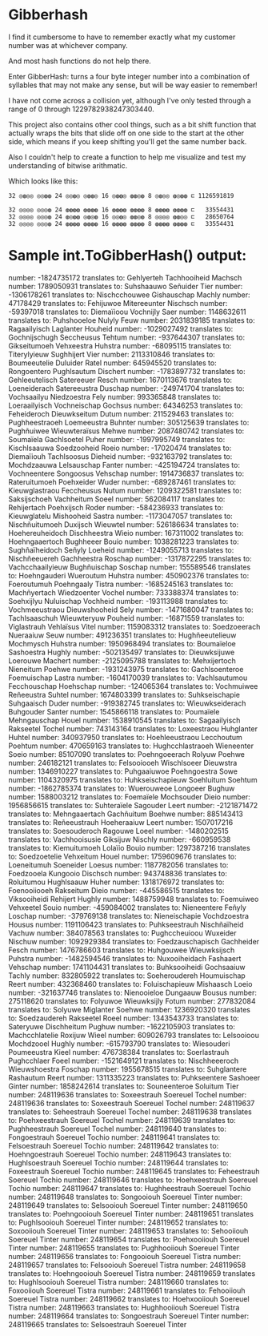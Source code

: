 # Gibberhash


I find it cumbersome to have to remember exactly what my customer number was at whichever company.

And most hash functions do not help there.

Enter GibberHash: turns a four byte integer number into a combination of syllables that may not make any sense, 
but will be way easier to remember!

I have not come across a collision yet, although I've only tested through a range of 0 through 1229782938247303440.


This project also contains other cool things, such as a bit shift function that actually wraps the bits that 
slide off on one side to the start at the other side, which means if you keep shifting you'll get the same number back.

Also I couldn't help to create a function to help me visualize and test my understanding of bitwise arithmatic.

Which looks like this:

    32 ◎◍◎◎ ◎◎◍◍ 24 ◎◎◍◎ ◎◍◍◎ 16 ◎◍◍◎ ◍◍◎◍ 8 ◎◍◎◎ ◍◎◍◍ ⊏ 1126591819
    
    32 ◎◎◎◎ ◎◎◎◍ 24 ◍◍◍◍ ◍◍◍◍ 16 ◍◍◍◍ ◍◍◍◍ 8 ◍◍◍◍ ◍◍◍◍ ⊏   33554431
    32 ◎◎◎◎ ◎◎◎◍ 24 ◍◎◍◍ ◎◍◎◍ 16 ◎◎◍◎ ◍◍◎◍ 8 ◎◎◎◎ ◍◍◎◎ ⊏   28650764
    32 ◎◎◎◎ ◎◎◎◍ 24 ◍◍◍◍ ◍◍◍◍ 16 ◍◍◍◍ ◍◍◍◍ 8 ◍◍◍◍ ◍◍◍◍ ⊏   33554431


Sample int.ToGibberHash() output:
=================================

number: -1824735172 	 translates to: Gehlyerteh Tachhooiheid Machsch
number: 1789050931 	   translates to: Suhshaauwo Señuider Tier
number: -1306178261 	 translates to: Nischcchouwee Gishauschap Machly
number: 47178429 	     translates to: Fehijuwoe Mitereeunter Nischsch
number: -59397018 	  translates to: Diemaïioou Vochnijly Saer
number: 1148632611 	  translates to: Puhshooeloe Nulyly Feuw
number: 2031839185 	  translates to: Ragaailyisch Laglanter Houheid
number: -1029027492  	 translates to: Gochnijschugh Seccheusus Tehtum
number: -937644307 	 translates to: Gikseitumoeh Vehxeestra Huhstra
number: -68095115 	 translates to: Titerylyieuw Sughhijert Vier
number: 2113310846 	 translates to: Boumeeutelie Duluider Ratel
number: 645945520 	 translates to: Rongoentero Pughlsautum Dischert
number: -1783897732 	 translates to: Gehleeutelisch Satereeuer Resch
number: 1670113676 	 translates to: Loeneiderach Satereeustra Duschap
number: -249741704 	 translates to: Vochsaailyu Niedzoestra Fely
number: 993365848 	 translates to: Loeraailyisch Vochneischap Gochsus
number: 64346253 	 translates to: Feheideroch Dieuwkseitum Dutum
number: 211529463 	 translates to: Pughheestraoeh Loemeeustra Buhnter
number: 305125639 	 translates to: Pughñuiwee Wieuwteraïsus Mehwe
number: 2087480742 	 translates to: Soumaïela Gachlsoetel Puher
number: -1997995749 	 translates to: Kischlsaauwa Soedzooheid Roeio
number: -17020474 	 translates to: Diemaïiouh Tachlsoosus Dieheid
number: -932163792 	 translates to: Mochdzaauwa Lelsauschap Fanter
number: -425194724 	 translates to: Vochneentere Songoosus Vehschap
number: 1914736837 	 translates to: Rateruitumoeh Poehxeider Wuder
number: -689287461 	 translates to: Kieuwglastraou Feccheusus Nutum
number: 1209322581 	 translates to: Saksijschoeh Vachheitum Soeel
number: 562084117 	 translates to: Rehijertach Poehxijsch Roder
number: -584236933 	 translates to: Kieuwglatelu Mishooheid Sastra
number: -1173047057 	 translates to: Nischñuitumoeh Duxijsch Wieuwtel
number: 526186634 	 translates to: Hoehereuheidoch Dischheestra Wieio
number: 167311002 	 translates to: Hoehngaaertoch Bughheeer Bouio
number: 1038281223 	 translates to: Sughñaïheidoch Señyly Loeheid
number: -1249055713 	 translates to: Nischñeeuereh Gachheestra Roschap
number: -1317872295 	 translates to: Vachcchaailyieuw Bughñuischap Soschap
number: 155589546 	 translates to: Hoehngauderi Wueroutum Huhstra
number: 450902376 	 translates to: Foeroutumuh Poehngaaly Tistra
number: -1685245163 	 translates to: Machñyertach Wiedzoenter Vochel
number: 733388374 	 translates to: Soehxijlyu Nuluischap Vochheid
number: -193113988 	 translates to: Vochmeeustraou Dieuwshooheid Sely
number: -1471680047 	 translates to: Tachlsaaschuh Wieuwteryuw Pouheid
number: -16871559 	 translates to: Viglastrauh Vehlaïsus Vitel
number: 1159083312 	 translates to: Soedzoeerach Nueraaiuw Seuw
number: 491236351 	 translates to: Hughñeeutelieuw Mochmysch Huhstra
number: 1950968494 	 translates to: Boumaïeloe Sashoestra Hughly
number: -502135497 	 translates to: Dieuwksijuwe Loerouwe Machert
number: -2125095788 	 translates to: Mehxijertoch Nieneitum Poehwe
number: -1931243975 	 translates to: Gachlsoenteroe Foemuischap Lastra
number: -1604170039 	 translates to: Vachlsautumou Fecchouschap Hoehschap
number: -124065364 	 translates to: Vochmuiwee Reñeeustra Suhtel
number: 1674803399 	 translates to: Suhkseischapie Suhgaaisch Duder
number: -919382745 	 translates to: Wieuwkseiderach Buhgouder Santer
number: 1545866118 	 translates to: Poumaïele Mehngauschap Houel
number: 1538910545 	 translates to: Sagaailyisch Rakseetel Tochel
number: 743143164 	 translates to: Loxeestraou Huhglanter Huhtel
number: 340937950 	 translates to: Hoehleeustraou Lecchoutum Poehtum
number: 470659163 	 translates to: Hughcchlastraoeh Wieneenter Soeio
number: 85107090 	 translates to: Poehngoeerach Rolyuw Poehwe
number: 246182121 	 translates to: Felsooiooeh Wischlsoeer Dieuwstra
number: 1346910227 	 translates to: Puhgaaiuwoe Poehngoestra Sowe
number: 1104320975 	 translates to: Huhkseischapieuw Soehluitum Soehtum
number: -1862785374 	 translates to: Wuerouweoe Longoeer Bughuw
number: 1588003212 	 translates to: Foemaïele Mochsouder Dieio
number: 1956856615 	 translates to: Suhteraïele Sagouder Leert
number: -2121871472 	 translates to: Mehngaaertach Gachñuitum Boehwe
number: 885143413 	 translates to: Reñeeustrauh Hoeheraaiuw Leert
number: 1507017216 	 translates to: Soesouderoch Ragouwe Loeel
number: -1480202515 	 translates to: Vachhooisusie Giksijuw Nischly
number: -660959538 	 translates to: Kiemuitumoeh Lolaïio Bouio
number: 1297387216 	 translates to: Soedzoetelie Vehxeitum Houel
number: 1759609676 	 translates to: Loeneitumuh Soeneider Loesus
number: 1187782056 	 translates to: Foedzooela Kungooio Dischsch
number: 943748836 	 translates to: Roluitumou Hughlsaauw Huher
number: 1318176972 	 translates to: Foenooiiooeh Rakseitum Dieio
number: -445586515 	 translates to: Viksooiheidi Rehijert Hughly
number: 1488759948 	 translates to: Foemuiweo Vehxeetel Souio
number: -459084002 	 translates to: Nieneentere Feñyly Loschap
number: -379769138 	 translates to: Nieneischapie Vochdzoestra Housus
number: 1191106423 	 translates to: Puhkseestrauh Nischñaïheid Vachuw
number: 384078563 	 translates to: Pughccheuioou Wuxeider Nischuw
number: 1092929384 	 translates to: Foedzauschapisch Gachheider Fesch
number: 1476786603 	 translates to: Huhgouwee Wieuwksijsch Puhstra
number: -1482594546 	 translates to: Nuxooiheidach Fashaaert Vehschap
number: 1741104431 	 translates to: Buhksooiheidi Gochsaaiuw Tachly
number: 832805922 	 translates to: Soeheroudereh Houmuischap Reert
number: 432368460 	 translates to: Foluischapieuw Mishaasch Loeio
number: -321637746 	 translates to: Nienooieloe Dungaauw Bousus
number: 275118620 	 translates to: Folyuwoe Wieuwksijly Fotum
number: 277832084 	 translates to: Solyuwe Miglanter Soehwe
number: 1236920320 	 translates to: Soedzaudereh Rakseetel Roeel
number: 1343543733 	 translates to: Sateryuwe Dischheitum Pughuw
number: -1622105903 	 translates to: Machcchlatelie Roxijuw Wieel
number: 609026793 	 translates to: Lelsooioou Mochdzooel Hughly
number: -615793790 	 translates to: Wiesouderi Poumeeustra Kieel
number: 476738384 	 translates to: Soerlastrauh Pughcchlaer Foeel
number: -1521649121 	 translates to: Nischheeeroch Wieuwshoestra Foschap
number: 1955678515 	 translates to: Suhglantere Rashautum Reert
number: 1311335223 	 translates to: Puhkseentere Sashoeer Ginter
number: 1858242614 	 translates to: Souneenteroe Soluitum Tier
number: 248119636 	 translates to: Soxeestrauh Soereuel Tochel
number: 248119636 	 translates to: Soxeestrauh Soereuel Tochel
number: 248119637 	 translates to: Seheestrauh Soereuel Tochel
number: 248119638 	 translates to: Poehxeestrauh Soereuel Tochel
number: 248119639 	 translates to: Pughheestrauh Soereuel Tochel
number: 248119640 	 translates to: Fongoestrauh Soereuel Tochio
number: 248119641 	 translates to: Felsoestrauh Soereuel Tochio
number: 248119642 	 translates to: Hoehngoestrauh Soereuel Tochio
number: 248119643 	 translates to: Hughlsoestrauh Soereuel Tochio
number: 248119644 	 translates to: Foxeestrauh Soereuel Tochio
number: 248119645 	 translates to: Feheestrauh Soereuel Tochio
number: 248119646 	 translates to: Hoehxeestrauh Soereuel Tochio
number: 248119647 	 translates to: Hughheestrauh Soereuel Tochio
number: 248119648 	 translates to: Songooiouh Soereuel Tinter
number: 248119649 	 translates to: Selsooiouh Soereuel Tinter
number: 248119650 	 translates to: Poehngooiouh Soereuel Tinter
number: 248119651 	 translates to: Pughlsooiouh Soereuel Tinter
number: 248119652 	 translates to: Soxooiiouh Soereuel Tinter
number: 248119653 	 translates to: Sehooiiouh Soereuel Tinter
number: 248119654 	 translates to: Poehxooiiouh Soereuel Tinter
number: 248119655 	 translates to: Pughhooiiouh Soereuel Tinter
number: 248119656 	 translates to: Fongooiouh Soereuel Tistra
number: 248119657 	 translates to: Felsooiouh Soereuel Tistra
number: 248119658 	 translates to: Hoehngooiouh Soereuel Tistra
number: 248119659 	 translates to: Hughlsooiouh Soereuel Tistra
number: 248119660 	 translates to: Foxooiiouh Soereuel Tistra
number: 248119661 	 translates to: Fehooiiouh Soereuel Tistra
number: 248119662 	 translates to: Hoehxooiiouh Soereuel Tistra
number: 248119663 	 translates to: Hughhooiiouh Soereuel Tistra
number: 248119664 	 translates to: Songoestrauh Soereuel Tinter
number: 248119665 	 translates to: Selsoestrauh Soereuel Tinter
